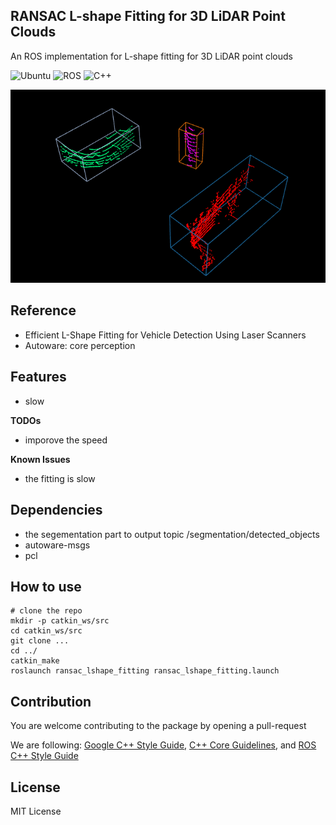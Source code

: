## RANSAC L-shape Fitting for 3D LiDAR Point Clouds
An ROS implementation for L-shape fitting for 3D LiDAR point clouds

![Ubuntu](https://img.shields.io/badge/OS-Ubuntu-informational?style=flat&logo=ubuntu&logoColor=white&color=2bbc8a)
![ROS](https://img.shields.io/badge/Tools-ROS-informational?style=flat&logo=ROS&logoColor=white&color=2bbc8a)
![C++](https://img.shields.io/badge/Code-C++-informational?style=flat&logo=c%2B%2B&logoColor=white&color=2bbc8a)

![demo_1](media/demo_01.png)


## Reference
* Efficient L-Shape Fitting for Vehicle Detection Using Laser Scanners
* Autoware: core perception

## Features
* slow

**TODOs**
* imporove the speed

**Known Issues**
* the fitting is slow

## Dependencies
* the segementation part to output topic /segmentation/detected_objects
* autoware-msgs
* pcl

## How to use
    # clone the repo
    mkdir -p catkin_ws/src
    cd catkin_ws/src
    git clone ...
    cd ../
    catkin_make 
    roslaunch ransac_lshape_fitting ransac_lshape_fitting.launch

## Contribution
You are welcome contributing to the package by opening a pull-request

We are following: 
[Google C++ Style Guide](https://google.github.io/styleguide/cppguide.html), 
[C++ Core Guidelines](https://isocpp.github.io/CppCoreGuidelines/CppCoreGuidelines#main), 
and [ROS C++ Style Guide](http://wiki.ros.org/CppStyleGuide)

## License
MIT License
